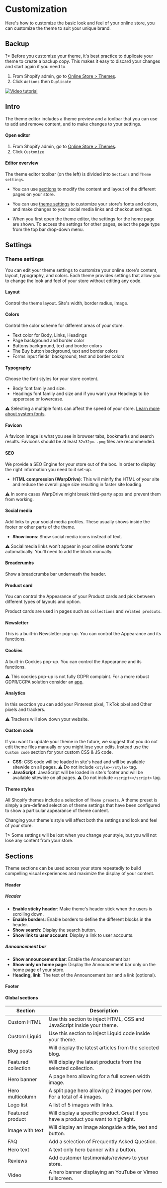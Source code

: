 # Customization
Here's how to customize the basic look and feel of your online store, you can customize the theme to suit your unique brand.


## Backup
?> Before you customize your theme, it's best practice to duplicate your theme to create a backup copy. This makes it easy to discard your changes and start again if you need to.

1. From Shopify admin, go to [Online Store > Themes](https://www.shopify.com/admin/themes?ref=OpenThinking).
1. Click `Actions` then `Duplicate`

[<img src="https://i1.wp.com/raw.githubusercontent.com/openxthinking/docsy/master/docs/_media/tutorial.png?w=200" alt="Video tutorial" loading="lazy">](video#theme-backup)

## Intro
The theme editor includes a theme preview and a toolbar that you can use to add and remove content, and to make changes to your settings.

#### Open editor
1. From Shopify admin, go to [Online Store > Themes](https://www.shopify.com/admin/themes?ref=OpenThinking).
1. Click `Customize`

#### Editor overview
The theme editor toolbar (on the left) is divided into `Sections` and `Theme settings`.

- You can use [sections](#sections) to modify the content and layout of the different pages on your store. 
- You can use [theme settings](#theme-settings) to customize your store's fonts and colors, and make changes to your social media links and checkout settings.

- When you first open the theme editor, the settings for the home page are shown. To access the settings for other pages, select the page type from the top bar drop-down menu.

## Settings

### Theme settings
You can edit your theme settings to customize your online store's content, layout, typography, and colors. Each theme provides settings that allow you to change the look and feel of your store without editing any code.


#### Layout
Control the theme layout. Site's width, border radius, image.


#### Colors
Control the color scheme for different areas of your store.

- Text color for Body, Links, Headings
- Page background and border color
- Buttons background, text and border colors
- The Buy button background, text and border colors
- Forms input fields' background, text and border colors


#### Typography
Choose the font styles for your store content.

- Body font family and size.
- Headings font family and size and if you want your Headings to be uppercase or lowercase.

⚠️ Selecting a multiple fonts can affect the speed of your store. [Learn more about system fonts](https://help.shopify.com/en/manual/online-store/store-speed/improving-speed#fonts?ref=openthinking1).


#### Favicon
A favicon image is what you see in browser tabs, bookmarks and search results. Favicons should be at least `32x32px`. `.png` files are recommended.


#### SEO
We provide a SEO Engine for your store out of the box. In order to display the right information you need to it set-up.

- **HTML compression (WarpDrive)**: This will minify the HTML of your site and reduce the overall page size resulting in faster site loading. 

⚠️ In some cases WarpDrive might break third-party apps and prevent them from working.


#### Social media
Add links to your social media profiles. These usually shows inside the footer or other parts of the theme.

- **Show icons**: Show social media icons instead of text.

⚠️ Social media links won’t appear in your online store’s footer automatically. You’ll need to add the block manually.


#### Breadcrumbs
Show a breadcrumbs bar underneath the header.


#### Product card
You can control the Appearance of your Product cards and pick between different types of layouts and option.

Product cards are used in pages such as `collections` and `related prodcuts`.


#### Newsletter
This is a built-in Newsletter pop-up. You can control the Appearance and its functions.


#### Cookies
A built-in Cookies pop-up. You can control the Appearance and its functions.

⚠️ This cookies pop-up is not fully GDPR complaint. For a more robust GDPR/CCPA solution consider an [app](https://apps.shopify.com/search?q=GDPR+cookies+banner&pricing=free&sort_by=installed&ref=openthinking1#AccordionItem16).


#### Analytics
In this secction you can add your Pinterest pixel, TikTok pixel and Other pixels and trackers.

⚠️ Trackers will slow down your website.


#### Custom code
If you want to update your theme in the future, we suggest that you do not edit theme files manually or you might lose your edits. Instead use the `Custom code` section for your custom CSS & JS code.

- **CSS**: CSS code will be loaded in site's head and will be available sitewide on all pages. ⚠️ Do not include `<style></style>` tag.
- **JavaScript**: JavaScript will be loaded in site's footer and will be available sitewide on all pages. ⚠️ Do not include `<script></script>` tag.


#### Theme styles
All Shopify themes include a selection of `Theme presets`. A theme preset is simply a pre-defined selection of theme settings that have been configured to show a particular appearance of theme content.

Changing your theme's style will affect both the settings and look and feel of your store.

?> Some settings will be lost when you change your style, but you will not lose any content from your store.


## Sections
Theme sections can be used across your store repeatedly to build compelling visual experiences and maximize the display of your content.

#### Header
##### Header
- **Enable sticky header**: Make theme's header stick when the users is scrolling down.
- **Enable borders**: Enable borders to define the different blocks in the header.
- **Show search**: Display the search button.
- **Show link to user account**: Display a link to user accounts.

##### Announcement bar
- **Show announcement bar**: Enable the Announcement bar
- **Show only on home page**: Display the Announcement bar only on the home page of your store.
- **Heading, link**: The text of the Announcement bar and a link (optional).


#### Footer

#### Global sections

| Section             | Description                                                                         |
|---------------------|-------------------------------------------------------------------------------------|
| Custom HTML         | Use this section to inject HTML, CSS and JavaScript inside your theme.              |
| Custom Liquid       | Use this section to inject Liquid code inside your theme.                           |
| Blog posts          | Will display the latest articles from the selected blog.                            |
| Featured collection | Will display the latest products from the selected collection.                      |
| Hero banner         | A page hero allowing for a full screen width image.                                 |
| Hero multicolumn    | A split page hero allowing 2 images per row. For a total of 4 images.               |
| Logo list           | A list of 5 images with links.                                                      |
| Featured product    | Will display a specific product. Great if you have a product you want to highlight. |
| Image with text     | Will display an image alongside a title, text and button.                           |
| FAQ                 | Add a selection of Frequently Asked Question.                                       |
| Hero text           | A text only hero banner with a button.                                              |
| Reviews             | Add customer testimonials/reviews to your store.                                    |
| Video               | A hero banner displaying an YouTube or Vimeo fullscreen.                            |

